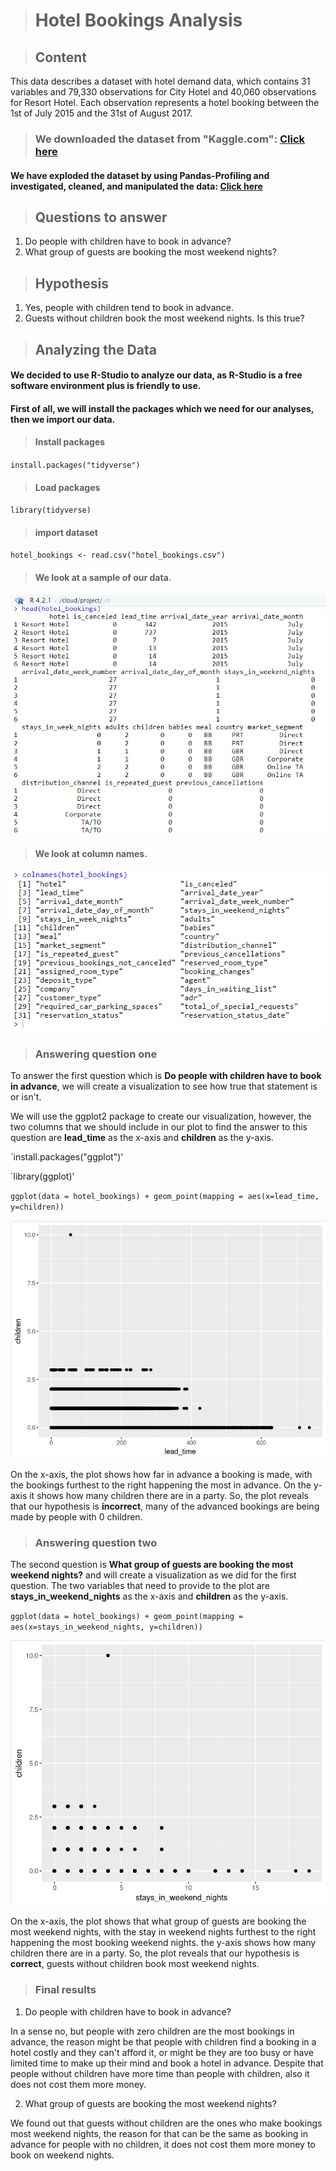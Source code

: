 > # Hotel Bookings Analysis

> ## Content
This data describes a dataset with hotel demand data, which contains 31 variables and 79,330 observations for City Hotel and 40,060 observations for Resort Hotel. Each observation represents a hotel booking between the 1st of July 2015 and the 31st of August 2017.

> ### We downloaded the dataset from "Kaggle.com": [Click here](https://www.kaggle.com/datasets/mojtaba142/hotel-booking)

#### We have exploded the dataset by using Pandas-Profiling and investigated, cleaned, and manipulated the data: [Click here]()

> ## Questions to answer
1. Do people with children have to book in advance?
2. What group of guests are booking the most weekend nights?

> ## Hypothesis
1. Yes, people with children tend to book in advance.
2. Guests without children book the most weekend nights. Is this true?


> ## Analyzing the Data

#### We decided to use R-Studio to analyze our data, as R-Studio is a free software environment plus is friendly to use.

#### First of all, we will install the packages which we need for our analyses, then we import our data.


> #### Install packages

`install.packages("tidyverse")`


> #### Load packages

`library(tidyverse)`


> #### import dataset

`hotel_bookings <- read.csv("hotel_bookings.csv")`


> #### We look at a sample of our data.

![](images/image-2.png)


> #### We look at column names.

![](images/image-4.png)


> ### Answering question one

To answer the first question which is **Do people with children have to book in advance**, we will create a visualization to see how true that statement is or isn't.

We will use the ggplot2 package to create our visualization, however, the two columns that we should include in our plot to find the answer to this question are **lead_time** as the x-axis and **children** as the y-axis.

`install.packages("ggplot")'

`library(ggplot)'

`ggplot(data = hotel_bookings) + geom_point(mapping = aes(x=lead_time, y=children))`


![](images/image-5.png)


On the x-axis, the plot shows how far in advance a booking is made, with the bookings furthest to the right happening the most in advance. On the y-axis it shows how many children there are in a party. So, the plot reveals that our hypothesis is **incorrect**, many of the advanced bookings are being made by people with 0 children.


> ### Answering question two

The second question is **What group of guests are booking the most weekend nights?** and will create a visualization as we did for the first question. The two variables that need to provide to the plot are **stays_in_weekend_nights** as the x-axis and **children** as the y-axis.

`ggplot(data = hotel_bookings) + geom_point(mapping = aes(x=stays_in_weekend_nights, y=children))`


![](images/image-6.png)


On the x-axis, the plot shows that what group of guests are booking the most weekend nights, with the stay in weekend nights furthest to the right happening the most booking weekend nights. the y-axis shows how many children there are in a party. So, the plot reveals that our hypothesis is **correct**, guests without children book most weekend nights.



> ### Final results

1. Do people with children have to book in advance?

In a sense no, but people with zero children are the most bookings in advance, the reason might be that people with children find a booking in a hotel costly and they can't afford it, or might be they are too busy or have limited time to make up their mind and book a hotel in advance. Despite that people without children have more time than people with children, also it does not cost them more money.

2. What group of guests are booking the most weekend nights?

We found out that guests without children are the ones who make bookings most weekend nights, the reason for that can be the same as booking in advance for people with no children, it does not cost them more money to book on weekend nights.